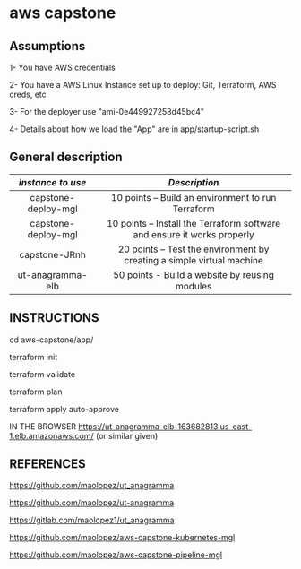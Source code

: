 aws capstone
=====================

Assumptions
-----
1- You have AWS credentials

2- You have a AWS Linux Instance set up to deploy: Git, Terraform, AWS creds, etc

3- For the deployer use "ami-0e449927258d45bc4"

4- Details about how we load the "App" are in app/startup-script.sh 



General description
-----


|*instance to use*   |*Description*                                                           |
|:------------------:|:----------------------------------------------------------------------:|
|capstone-deploy-mgl |10 points – Build an environment to run Terraform                       |
|capstone-deploy-mgl |10 points – Install the Terraform software and ensure it works properly |
|capstone-JRnh       |20 points – Test the environment by creating a simple virtual machine   |
|ut-anagramma-elb    |50 points - Build a website by  reusing modules                         |


INSTRUCTIONS
------------------

cd aws-capstone/app/

terraform init

terraform validate

terraform plan

terraform apply auto-approve

IN THE BROWSER
https://ut-anagramma-elb-163682813.us-east-1.elb.amazonaws.com/ (or similar given)

REFERENCES
------------------

https://github.com/maolopez/ut_anagramma

https://github.com/maolopez/ut-anagramma

https://gitlab.com/maolopez1/ut_anagramma 

https://github.com/maolopez/aws-capstone-kubernetes-mgl

https://github.com/maolopez/aws-capstone-pipeline-mgl

